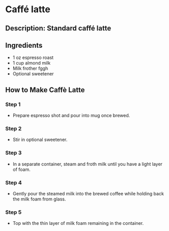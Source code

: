 # Caffé latte

## Description: Standard caffé latte

## Ingredients

- 1 oz espresso roast
- 1 cup almond milk
- Milk frother fggh
- Optional sweetener

## How to Make Caffè Latte

### Step 1

- Prepare espresso shot and pour into mug once brewed.
### Step 2

- Stir in optional sweetener.

### Step 3

- In a separate container, steam and froth milk until you have a light layer of foam.

### Step 4

- Gently pour the steamed milk into the brewed coffee while holding back the milk foam from glass.

### Step 5

- Top with the thin layer of milk foam remaining in the container.
